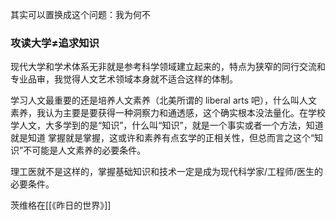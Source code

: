 其实可以置换成这个问题：我为何不

### 攻读大学≠追求知识

现代大学和学术体系无非就是参考科学领域建立起来的，特点为狭窄的同行交流和专业品审，我觉得人文艺术领域本身就不适合这样的体制。

学习人文最重要的还是培养人文素养（北美所谓的 liberal arts 吧），什么叫人文素养，我认为主要是要获得一种洞察力和通透感，这个确实根本没法量化。在学校学人文，大多学到的是“知识”，什么叫“知识”，就是一个事实或者一个方法，知道就是知道 掌握就是掌握，这或许和素养有点玄学的正相关性，但总而言之这个“知识”不可能是人文素养的必要条件。  

理工医就不是这样的，掌握基础知识和技术一定是成为现代科学家/工程师/医生的必要条件。

茨维格在[[《昨日的世界》]]